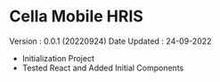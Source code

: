 # Cella Mobile HRIS
Version : 0.0.1 (20220924)
Date Updated : 24-09-2022

+ Initialization Project
+ Tested React and Added Initial Components
